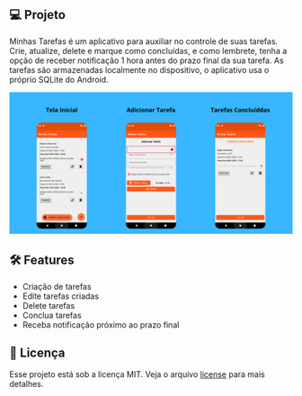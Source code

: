 ## 💻 Projeto

Minhas Tarefas é um aplicativo para auxiliar no controle de suas tarefas. Crie, atualize, delete e marque como concluídas, e como lembrete, tenha a opção de receber notificação 1 hora antes do prazo final da sua tarefa. As tarefas são armazenadas localmente no dispositivo, o aplicativo usa o próprio SQLite do Android.

<div align="center">
  <img src="./screenshot.png" />
</div>

## 🛠️ Features

- Criação de tarefas
- Edite tarefas criadas
- Delete tarefas
- Conclua tarefas
- Receba notificação próximo ao prazo final

## 📄 Licença

Esse projeto está sob a licença MIT. Veja o arquivo [license](./license) para mais detalhes.

<br />
